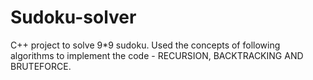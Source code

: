 # Sudoku-solver
C++ project to solve 9*9 sudoku. Used the concepts of following algorithms to implement the code - RECURSION, BACKTRACKING AND BRUTEFORCE. 
